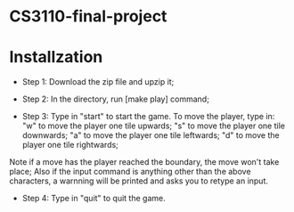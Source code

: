# CS3110-final-project


# Installzation

- Step 1: Download the zip file and upzip it;

- Step 2: In the directory, run [make play] command;

- Step 3: Type in "start" to start the game.
    To move the player, type in:
  "w" to move the player one tile upwards;
  "s" to move the player one tile downwards; 
  "a" to move the player one tile leftwards; 
  "d" to move the player one tile rightwards; 

Note if a move has the player reached the boundary, the move won't take place;
Also if the input command is anything other than the above characters, a 
warnning will be printed and asks you to retype an input. 

- Step 4: Type in "quit" to quit the game. 